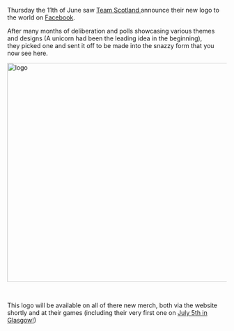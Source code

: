 <html><body><p>Thursday the 11th of June saw <a title="Team Scotland Wesbsite" href="http://teamscotlandrollerderby.com/" target="_blank">Team Scotland </a>announce their new logo to the world on <a title="TS Facebook Page" href="https://www.facebook.com/pages/Team-Scotland-Roller-Derby/235701999922927" target="_blank">Facebook</a>.

After many months of deliberation and polls showcasing various themes and designs (A unicorn had been the leading idea in the beginning), they picked one and sent it off to be made into the snazzy form that you now see here.

<a href="/2014/06/logo.png"><img class="aligncenter size-large wp-image-3475" src="http://www.scottishrollerderbyblog.com/2014/06/logo.png?w=614" alt="logo" width="614" height="503"></a>

 

This logo will be available on all of there new merch, both via the website shortly and at their games (including their very first one on <a title="TS Event Page" href="https://www.facebook.com/events/585745674873560/?fref=ts" target="_blank">July 5th in Glasgow!</a>)</p></body></html>
